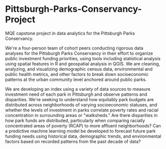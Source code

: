 # Pittsburgh-Parks-Conservancy-Project
MQE capstone project in data analytics for the Pittsburgh Parks Conservancy.

We're a four-person team of cohort peers conducting rigorous data analyses for the Pittsburgh Parks Conservancy in their effort to organize public investment funding priorities, using tools including statistical analysis using spatial features in R and geospatial analysis in QGIS. We are cleaning, analyzing, and visualizing demographic census data, environmental and public health metrics, and other factors to break down socioeconomic patterns at the urban community level anchored around public parks.

We are developing an index using a variety of data sources to measure investment need of each park in Pittsburgh and observe patterns and disparities. We're seeking to understand how equitably park budgets are distributed across neighborhoods of varying socioeconomic statuses, and whether the levels of investment in parks correlate poverty rates and racial concentration in surrounding areas or "walksheds." Are there disparities in how park funds are distributed, particularly when comparing racially concentrated areas of poverty (RCAP) to more affluent neighborhoods? Can a predictive machine learning model be developed to forecast future park funding needs using historical data, demographic trends, and environmental factors based on recorded patterns from the past decade of data?
